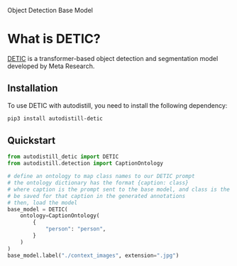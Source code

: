 <span class="od-button">Object Detection</span>
<span class="bm-button">Base Model</span>

# What is DETIC?

[DETIC](https://github.com/facebookresearch/Detic) is a transformer-based object detection and segmentation model developed by Meta Research.

## Installation

To use DETIC with autodistill, you need to install the following dependency:


```bash
pip3 install autodistill-detic
```

## Quickstart

```python
from autodistill_detic import DETIC
from autodistill.detection import CaptionOntology

# define an ontology to map class names to our DETIC prompt
# the ontology dictionary has the format {caption: class}
# where caption is the prompt sent to the base model, and class is the label that will
# be saved for that caption in the generated annotations
# then, load the model
base_model = DETIC(
    ontology=CaptionOntology(
        {
            "person": "person",
        }
    )
)
base_model.label("./context_images", extension=".jpg")
```